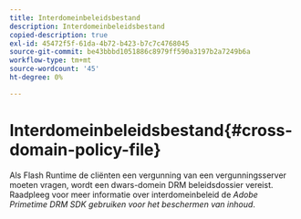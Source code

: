 ```yaml
---
title: Interdomeinbeleidsbestand
description: Interdomeinbeleidsbestand
copied-description: true
exl-id: 45472f5f-61da-4b72-b423-b7c7c4768045
source-git-commit: be43bbbd1051886c8979ff590a3197b2a7249b6a
workflow-type: tm+mt
source-wordcount: '45'
ht-degree: 0%

---
```


# Interdomeinbeleidsbestand{#cross-domain-policy-file}

Als Flash Runtime de cliënten een vergunning van een vergunningsserver moeten vragen, wordt een dwars-domein DRM beleidsdossier vereist. Raadpleeg voor meer informatie over interdomeinbeleid de *Adobe Primetime DRM SDK gebruiken voor het beschermen van inhoud*.
